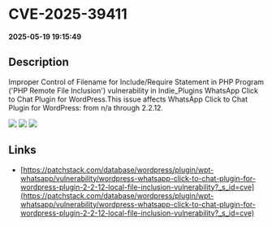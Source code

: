 # CVE-2025-39411

**2025-05-19 19:15:49**

## Description
Improper Control of Filename for Include/Require Statement in PHP Program ('PHP Remote File Inclusion') vulnerability in Indie_Plugins WhatsApp Click to Chat Plugin for WordPress.This issue affects WhatsApp Click to Chat Plugin for WordPress: from n/a through 2.2.12.

![](https://img.shields.io/static/v1?label=Score&message=7.5&color=red)
![](https://img.shields.io/static/v1?label=Severity&message=HIGH&color=red)
![](https://img.shields.io/static/v1?label=CWE&message=RFI&color=green)

## Links
- [https://patchstack.com/database/wordpress/plugin/wpt-whatsapp/vulnerability/wordpress-whatsapp-click-to-chat-plugin-for-wordpress-plugin-2-2-12-local-file-inclusion-vulnerability?_s_id=cve](https://patchstack.com/database/wordpress/plugin/wpt-whatsapp/vulnerability/wordpress-whatsapp-click-to-chat-plugin-for-wordpress-plugin-2-2-12-local-file-inclusion-vulnerability?_s_id=cve)
